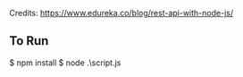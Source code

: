 Credits:
https://www.edureka.co/blog/rest-api-with-node-js/


## To Run

$ npm install
$ node .\script.js


